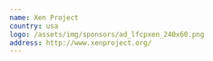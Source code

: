 ```yaml
---
name: Xen Project
country: usa
logo: /assets/img/sponsors/ad_lfcpxen_240x60.png
address: http://www.xenproject.org/
---
```

